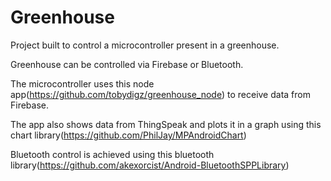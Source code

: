 # Greenhouse

Project built to control a microcontroller present in a greenhouse.

Greenhouse can be controlled via Firebase or Bluetooth.

The microcontroller uses this node app(https://github.com/tobydigz/greenhouse_node) to receive data from Firebase.

The app also shows data from ThingSpeak and plots it in a graph using this chart library(https://github.com/PhilJay/MPAndroidChart)

Bluetooth control is achieved using this bluetooth library(https://github.com/akexorcist/Android-BluetoothSPPLibrary)
